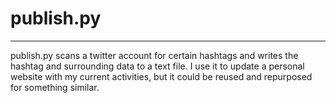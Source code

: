# publish.py #
---
publish.py scans a twitter account for certain hashtags and writes the hashtag and surrounding data to a text file. I use it to update a personal website with my current activities, but it could be reused and repurposed for something similar.
